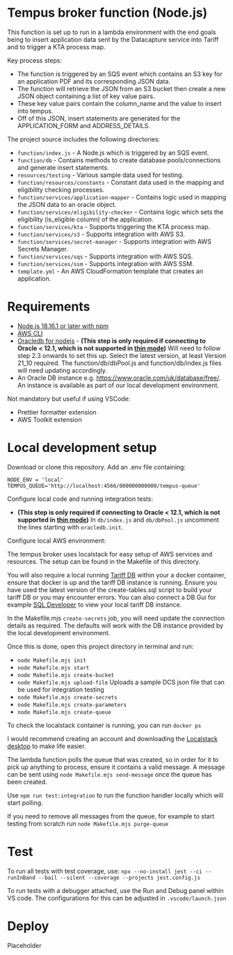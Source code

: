 # Tempus broker function (Node.js)
This function is set up to run in a lambda environment with the end goals being to insert application data sent by the Datacapture service into Tariff and to trigger a KTA process map.

Key process steps:

- The function is triggered by an SQS event which contains an S3 key for an application PDF and its corresponding JSON data.
- The function will retrieve the JSON from an S3 bucket then create a new JSON object containing a list of key value pairs.
- These key value pairs contain the column_name and the value to insert into tempus.
- Off of this JSON, insert statements are generated for the APPLICATION_FORM and ADDRESS_DETAILS.

The project source includes the following directories:

- `function/index.js` - A Node.js which is triggered by an SQS event.
- `function/db` - Contains methods to create database pools/connections and generate insert statements.
- `resources/testing` - Various sample data used for testing.
- `function/resources/constants` - Constant data used in the mapping and eligibility checking processes.
- `function/services/application-mapper` - Contains logic used in mapping the JSON data to an oracle object.
- `function/services/eligibility-checker` - Contains logic which sets the eligibility (is_eligible column) of the application.
- `function/services/kta` - Supports triggering the KTA process map.
- `function/services/s3` - Supports integration with AWS S3.
- `function/services/secret-manager` - Supports integration with AWS Secrets Manager.
- `function/services/sqs` - Supports integration with AWS SQS.
- `function/services/ssm` - Supports integration with AWS SSM.
- `template.yml` - An AWS CloudFormation template that creates an application.


# Requirements
- [Node.js 18.16.1 or later with npm](https://nodejs.org/en/download/releases/)
- [AWS CLI](https://docs.aws.amazon.com/cli/latest/userguide/getting-started-install.html)
- [Oracledb for nodejs](https://node-oracledb.readthedocs.io/en/latest/) - **(This step is only required if connecting to Oracle < 12.1, which is not supported in [thin mode](https://node-oracledb.readthedocs.io/en/latest/user_guide/appendix_a.html))** Will need to follow step 2.3 onwards to set this up. Select the latest version, at least Version 21_10 required. The function/db/dbPool.js and function/db/index.js files will need updating accordingly.
- An Oracle DB instance e.g. https://www.oracle.com/uk/database/free/. An instance is available as part of our local development environment.

Not mandatory but useful if using VSCode:
- Prettier formatter extension
- AWS Toolkit extension

# Local development setup

Download or clone this repository.
Add an .env file containing:

   ```
   NODE_ENV = 'local'
   TEMPUS_QUEUE='http://localhost:4566/000000000000/tempus-queue'
   ```

Configure local code and running integration tests:
- **(This step is only required if connecting to Oracle < 12.1, which is not supported in [thin mode](https://node-oracledb.readthedocs.io/en/latest/user_guide/appendix_a.html))** In `db/index.js` and `db/dbPool.js` uncomment the lines starting with `oracledb.init`. 

Configure local AWS environment:

The tempus broker uses localstack for easy setup of AWS services and resources. The setup can be found in the Makefile of this directory.

You will also require a local running [Tariff DB](https://github.com/CriminalInjuriesCompensationAuthority/q-dev-utilities/commit/6fd7c37c1164b16206f2093541f12823368a9a25) within your a docker container, ensure that docker is up and the tariff DB instance is running.
Ensure you have used the latest version of the create-tables.sql script to build your tariff DB or you may encounter errors. 
You can also connect a DB Gui for example [SQL Developer](https://www.oracle.com/uk/database/sqldeveloper/) to view your local tariff DB instance. 

In the Makefile.mjs `create-secrets` job, you will need update the connection details as required. The defaults will work with the DB instance provided by the local development environment.

Once this is done, open this project directory in terminal and run:
 - `node Makefile.mjs init`
 - `node Makefile.mjs start`
 - `node Makefile.mjs create-bucket`
 - `node Makefile.mjs upload-file` Uploads a sample DCS json file that can be used for integration testing
 - `node Makefile.mjs create-secrets`
 - `node Makefile.mjs create-parameters`
 - `node Makefile.mjs create-queue`

To check the localstack container is running, you can run `docker ps`

I would recommend creating an account and downloading the [Localstack desktop](https://app.localstack.cloud/dashboard) to make life easier.

The lambda function polls the queue that was created, so in order for it to pick up anything to process, ensure it contains a valid message. A message can be sent using `node Makefile.mjs send-message` once the queue has been created.

Use `npm run test:integration` to run the function handler locally which will start polling.

If you need to remove all messages from the queue, for example to start testing from scratch run `node Makefile.mjs purge-queue`

# Test
To run all tests with test coverage, use:
`npx --no-install jest --ci --runInBand --bail --silent --coverage --projects jest.config.js`

To run tests with a debugger attached, use the Run and Debug panel within VS code. The configurations for this can be adjusted in
`.vscode/launch.json`
# Deploy
 
Placeholder
